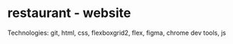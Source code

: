 # restaurant - website

Technologies: git, html, css, flexboxgrid2, flex, figma, chrome dev tools, js
